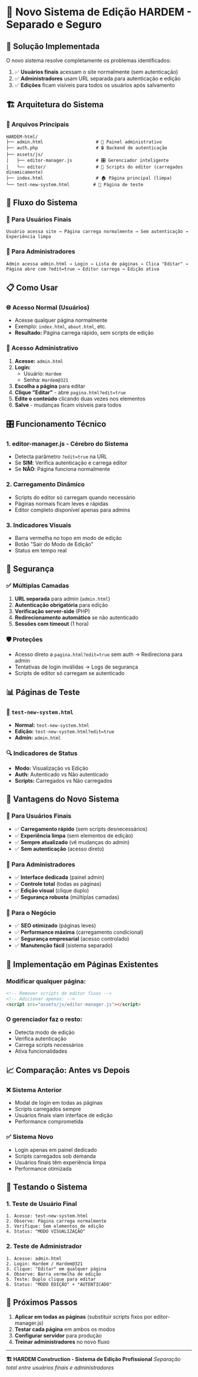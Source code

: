 # 🚀 Novo Sistema de Edição HARDEM - Separado e Seguro

## 🎯 Solução Implementada

O novo sistema resolve completamente os problemas identificados:

1. ✅ **Usuários finais** acessam o site normalmente (sem autenticação)
2. ✅ **Administradores** usam URL separada para autenticação e edição
3. ✅ **Edições** ficam visíveis para todos os usuários após salvamento

## 🏗️ Arquitetura do Sistema

### 📁 Arquivos Principais

```
HARDEM-html/
├── admin.html                    # 🔐 Painel administrativo
├── auth.php                      # 🔒 Backend de autenticação
├── assets/js/
│   ├── editor-manager.js         # 🎛️ Gerenciador inteligente
│   └── editor/                   # 📝 Scripts do editor (carregados dinamicamente)
├── index.html                    # 🏠 Página principal (limpa)
└── test-new-system.html         # 🧪 Página de teste
```

## 🔄 Fluxo do Sistema

### 👥 Para Usuários Finais
```
Usuário acessa site → Página carrega normalmente → Sem autenticação → Experiência limpa
```

### 🔧 Para Administradores
```
Admin acessa admin.html → Login → Lista de páginas → Clica "Editar" → Página abre com ?edit=true → Editor carrega → Edição ativa
```

## 📋 Como Usar

### 🌐 Acesso Normal (Usuários)
- Acesse qualquer página normalmente
- Exemplo: `index.html`, `about.html`, etc.
- **Resultado:** Página carrega rápido, sem scripts de edição

### 🔧 Acesso Administrativo
1. **Acesse:** `admin.html`
2. **Login:** 
   - Usuário: `Hardem`
   - Senha: `Hardem@321`
3. **Escolha a página** para editar
4. **Clique "Editar"** - abre `pagina.html?edit=true`
5. **Edite o conteúdo** clicando duas vezes nos elementos
6. **Salve** - mudanças ficam visíveis para todos

## 🎛️ Funcionamento Técnico

### 1. **editor-manager.js** - Cérebro do Sistema
- Detecta parâmetro `?edit=true` na URL
- Se **SIM**: Verifica autenticação e carrega editor
- Se **NÃO**: Página funciona normalmente

### 2. **Carregamento Dinâmico**
- Scripts do editor só carregam quando necessário
- Páginas normais ficam leves e rápidas
- Editor completo disponível apenas para admins

### 3. **Indicadores Visuais**
- Barra vermelha no topo em modo de edição
- Botão "Sair do Modo de Edição"
- Status em tempo real

## 🔐 Segurança

### ✅ Múltiplas Camadas
1. **URL separada** para admin (`admin.html`)
2. **Autenticação obrigatória** para edição
3. **Verificação server-side** (PHP)
4. **Redirecionamento automático** se não autenticado
5. **Sessões com timeout** (1 hora)

### 🛡️ Proteções
- Acesso direto a `pagina.html?edit=true` sem auth → Redireciona para admin
- Tentativas de login inválidas → Logs de segurança
- Scripts de editor só carregam se autenticado

## 📊 Páginas de Teste

### 🧪 `test-new-system.html`
- **Normal:** `test-new-system.html`
- **Edição:** `test-new-system.html?edit=true`
- **Admin:** `admin.html`

### 🔍 Indicadores de Status
- **Modo:** Visualização vs Edição
- **Auth:** Autenticado vs Não autenticado
- **Scripts:** Carregados vs Não carregados

## 🚀 Vantagens do Novo Sistema

### 👥 Para Usuários Finais
- ✅ **Carregamento rápido** (sem scripts desnecessários)
- ✅ **Experiência limpa** (sem elementos de edição)
- ✅ **Sempre atualizado** (vê mudanças do admin)
- ✅ **Sem autenticação** (acesso direto)

### 🔧 Para Administradores
- ✅ **Interface dedicada** (painel admin)
- ✅ **Controle total** (todas as páginas)
- ✅ **Edição visual** (clique duplo)
- ✅ **Segurança robusta** (múltiplas camadas)

### 🏢 Para o Negócio
- ✅ **SEO otimizado** (páginas leves)
- ✅ **Performance máxima** (carregamento condicional)
- ✅ **Segurança empresarial** (acesso controlado)
- ✅ **Manutenção fácil** (sistema separado)

## 🔧 Implementação em Páginas Existentes

### Modificar qualquer página:
```html
<!-- Remover scripts do editor fixos -->
<!-- Adicionar apenas: -->
<script src="assets/js/editor-manager.js"></script>
```

### O gerenciador faz o resto:
- Detecta modo de edição
- Verifica autenticação
- Carrega scripts necessários
- Ativa funcionalidades

## 📈 Comparação: Antes vs Depois

### ❌ Sistema Anterior
- Modal de login em todas as páginas
- Scripts carregados sempre
- Usuários finais viam interface de edição
- Performance comprometida

### ✅ Sistema Novo
- Login apenas em painel dedicado
- Scripts carregados sob demanda
- Usuários finais têm experiência limpa
- Performance otimizada

## 🧪 Testando o Sistema

### 1. **Teste de Usuário Final**
```
1. Acesse: test-new-system.html
2. Observe: Página carrega normalmente
3. Verifique: Sem elementos de edição
4. Status: "MODO VISUALIZAÇÃO"
```

### 2. **Teste de Administrador**
```
1. Acesse: admin.html
2. Login: Hardem / Hardem@321
3. Clique: "Editar" em qualquer página
4. Observe: Barra vermelha de edição
5. Teste: Duplo clique para editar
6. Status: "MODO EDIÇÃO" + "AUTENTICADO"
```

## 🎯 Próximos Passos

1. **Aplicar em todas as páginas** (substituir scripts fixos por editor-manager.js)
2. **Testar cada página** em ambos os modos
3. **Configurar servidor** para produção
4. **Treinar administradores** no novo fluxo

---

**🏗️ HARDEM Construction - Sistema de Edição Profissional**
*Separação total entre usuários finais e administradores* 